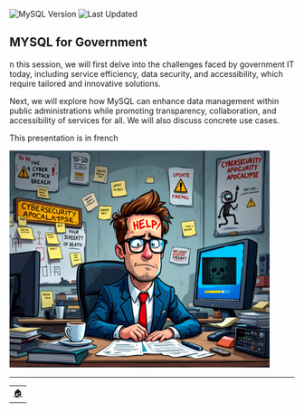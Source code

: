 ![MySQL Version](https://img.shields.io/badge/MySQL-9.2-blue)
![Last Updated](https://img.shields.io/badge/last%20update-March%202025-yellow)


##  MYSQL for Government

n this session, we will first delve into the challenges faced by government IT today, including service efficiency, data security, and accessibility, which require tailored and innovative solutions. 

Next, we will explore how MySQL can enhance data management within public administrations while promoting transparency, collaboration, and accessibility of services for all. We will also discuss concrete use cases.

This presentation is in french



![monitor](imgs/defis.png)

---
<table>
<tr style="border: 0px transparent">
	<td style="border: 0px transparent"><a href="../README.md" title="home">🏠</a></td>
</tr>
</tr>

</table>